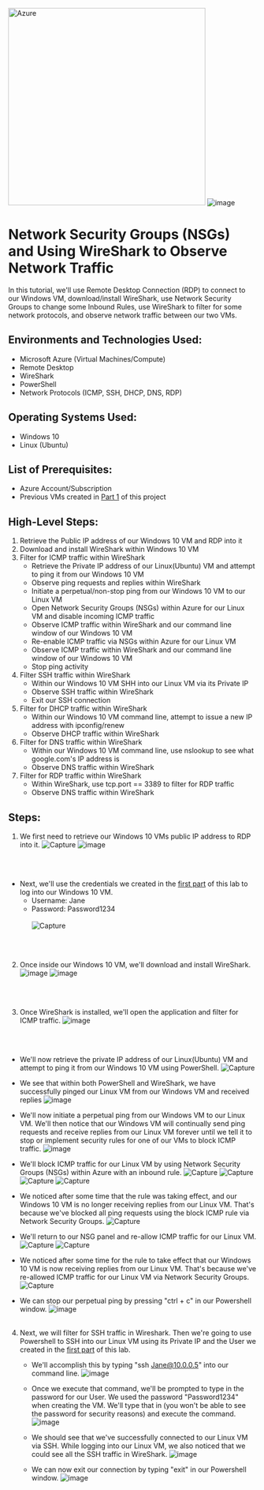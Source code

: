 <img src="https://i.imgur.com/C11N4nJ.png" alt="Azure" width="400"> ![image](https://github.com/Kelsow96/Network-Security-Groups-NSGs-and-Observing-Network-Traffic/assets/169297569/f00cbee9-cc68-4bbd-8c91-003f4687adba)



<h1> Network Security Groups (NSGs) and Using WireShark to Observe Network Traffic </h1>

In this tutorial, we'll use Remote Desktop Connection (RDP) to connect to our Windows VM, download/install WireShark, use Network Security Groups to change some Inbound Rules, use WireShark to filter for some network protocols, and observe network traffic between our two VMs.

<h2> Environments and Technologies Used: </h2>

- Microsoft Azure (Virtual Machines/Compute)
- Remote Desktop
- WireShark
- PowerShell
- Network Protocols (ICMP, SSH, DHCP, DNS, RDP)

<h2> Operating Systems Used: </h2>

-  Windows 10
-  Linux (Ubuntu)

<h2> List of Prerequisites: </h2>

-  Azure Account/Subscription
-  Previous VMs created in [Part 1](https://github.com/Kelsow96/Creating-VM-s-in-Azure-Windows-10-and-Linux-) of this project

<h2> High-Level Steps: </h2>

  1. Retrieve the Public IP address of our Windows 10 VM and RDP into it
  2. Download and install WireShark within Windows 10 VM
  3. Filter for ICMP traffic within WireShark
      -  Retrieve the Private IP address of our Linux(Ubuntu) VM and attempt to ping it from our Windows 10 VM
      -  Observe ping requests and replies within WireShark
      -  Initiate a perpetual/non-stop ping from our Windows 10 VM to our Linux VM
      -  Open Network Security Groups (NSGs) within Azure for our Linux VM and disable incoming ICMP traffic
      -  Observe ICMP traffic within WireShark and our command line window of our Windows 10 VM
      -  Re-enable ICMP traffic via NSGs within Azure for our Linux VM
      -  Observe ICMP traffic within WireShark and our command line window of our Windows 10 VM
      -  Stop ping activity
  4. Filter SSH traffic within WireShark
      - Within our Windows 10 VM SHH into our Linux VM via its Private IP
      - Observe SSH traffic within WireShark
      - Exit our SSH connection
  5. Filter for DHCP traffic within WireShark
      - Within our Windows 10 VM command line, attempt to issue a new IP address with ipconfig/renew
      - Observe DHCP traffic within WireShark
  7. Filter for DNS traffic within WireShark
      - Within our Windows 10 VM command line, use nslookup to see what google.com's IP address is
      - Observe DNS traffic within WireShark
  9. Filter for RDP traffic within WireShark
      - Within WireShark, use tcp.port == 3389 to filter for RDP traffic
      - Observe DNS traffic within WireShark
    

<h2> Steps: </h2>

  1. We first need to retrieve our Windows 10 VMs public IP address to RDP into it.
![Capture](https://github.com/Kelsow96/Network-Security-Groups-NSGs-and-Observing-Network-Traffic/assets/169297569/ddb5e216-b240-4481-a5e0-38827447f647)
![image](https://github.com/Kelsow96/Network-Security-Groups-NSGs-and-Observing-Network-Traffic/assets/169297569/8ff956ea-3bab-4b39-8c39-f8da935b859c)
  <br>
  <br/>
  
-  Next, we'll use the credentials we created in the [first part](https://github.com/Kelsow96/Creating-VM-s-in-Azure-Windows-10-and-Linux-) of this lab to log into our Windows 10 VM.
    - Username: Jane
    - Password: Password1234 <br> <br/>
![Capture](https://github.com/Kelsow96/Network-Security-Groups-NSGs-and-Observing-Network-Traffic/assets/169297569/ad1f3e35-faf5-4fd8-b126-757cec80a3d7)
  <br>
  <br/>

  2. Once inside our Windows 10 VM, we'll download and install WireShark.
![image](https://github.com/Kelsow96/Network-Security-Groups-NSGs-and-Observing-Network-Traffic/assets/169297569/ff3a4f37-cd88-4ef2-8446-df86f8120423)
![image](https://github.com/Kelsow96/Network-Security-Groups-NSGs-and-Observing-Network-Traffic/assets/169297569/4968374b-c947-4ffc-bd06-28454e8b709c)
  <br>
  <br/>
  
  3. Once WireShark is installed, we'll open the application and filter for ICMP traffic.
![image](https://github.com/Kelsow96/Network-Security-Groups-NSGs-and-Observing-Network-Traffic/assets/169297569/abe7b637-cf97-4513-b1cb-b18d3863bae0)
  <br>
  <br/>
  
-  We'll now retrieve the private IP address of our Linux(Ubuntu) VM and attempt to ping it from our Windows 10 VM using PowerShell.
![Capture](https://github.com/Kelsow96/Network-Security-Groups-NSGs-and-Observing-Network-Traffic/assets/169297569/9716b4f8-0c30-480a-93cd-d3eeff657947)

- We see that within both PowerShell and WireShark, we have successfully pinged our Linux VM from our Windows VM and received replies
![image](https://github.com/Kelsow96/Network-Security-Groups-NSGs-and-Observing-Network-Traffic/assets/169297569/b74f93bb-bf10-44a8-b15d-8981a19b395c)

- We'll now initiate a perpetual ping from our Windows VM to our Linux VM. We'll then notice that our Windows VM will continually send ping requests and receive replies from our Linux VM forever until we tell it to stop or implement security rules for one of our VMs to block ICMP traffic.
![image](https://github.com/Kelsow96/Network-Security-Groups-NSGs-and-Observing-Network-Traffic/assets/169297569/6cee7034-2b27-4adf-95fc-feed452e3a9d)

- We'll block ICMP traffic for our Linux VM by using Network Security Groups (NSGs) within Azure with an inbound rule.
![Capture](https://github.com/Kelsow96/Network-Security-Groups-NSGs-and-Observing-Network-Traffic/assets/169297569/aafc828b-6abb-4464-8ff2-6b358f2644e0)
![Capture](https://github.com/Kelsow96/Network-Security-Groups-NSGs-and-Observing-Network-Traffic/assets/169297569/7f77f55d-afeb-434b-83bc-9691b500ea09)
![Capture](https://github.com/Kelsow96/Network-Security-Groups-NSGs-and-Observing-Network-Traffic/assets/169297569/cacb4d69-22f2-42fe-9dcd-4f001e7a2811)
![Capture](https://github.com/Kelsow96/Network-Security-Groups-NSGs-and-Observing-Network-Traffic/assets/169297569/822c36db-b066-4207-a7cd-acb549b38fbd)

- We noticed after some time that the rule was taking effect, and our Windows 10 VM is no longer receiving replies from our Linux VM. That's because we've blocked all ping requests using the block ICMP rule via Network Security Groups.
![Capture](https://github.com/Kelsow96/Network-Security-Groups-NSGs-and-Observing-Network-Traffic/assets/169297569/19dfb78c-e798-42fd-b915-274fafb61562)

- We'll return to our NSG panel and re-allow ICMP traffic for our Linux VM.
![Capture](https://github.com/Kelsow96/Network-Security-Groups-NSGs-and-Observing-Network-Traffic/assets/169297569/6ade365f-a875-467c-bc0a-1323eec6cfcb)
![Capture](https://github.com/Kelsow96/Network-Security-Groups-NSGs-and-Observing-Network-Traffic/assets/169297569/d2602754-0904-4159-aa45-43b66118a034)

- We noticed after some time for the rule to take effect that our Windows 10 VM is now receiving replies from our Linux VM. That's because we've re-allowed ICMP traffic for our Linux VM via Network Security Groups. 
![Capture](https://github.com/Kelsow96/Network-Security-Groups-NSGs-and-Observing-Network-Traffic/assets/169297569/2b5cccb8-0507-4e61-ae67-6bce93b19627)

- We can stop our perpetual ping by pressing "ctrl + c" in our Powershell window.
![image](https://github.com/Kelsow96/Network-Security-Groups-NSGs-and-Observing-Network-Traffic/assets/169297569/aa063e16-77d9-4b0f-a13f-7756afdb0c7a)
  <br>
  <br/>
  
4. Next, we will filter for SSH traffic in Wireshark. Then we're going to use Powershell to SSH into our Linux VM using its Private IP and the User we created in the [first part](https://github.com/Kelsow96/Creating-VM-s-in-Azure-Windows-10-and-Linux-) of this lab.
    - We'll accomplish this by typing "ssh Jane@10.0.0.5" into our command line.
![image](https://github.com/Kelsow96/Network-Security-Groups-NSGs-and-Observing-Network-Traffic/assets/169297569/6c20233e-56e9-4a3a-b96d-dd3d334960b2)

    -  Once we execute that command, we'll be prompted to type in the password for our User. We used the password "Password1234" when creating the VM. We'll type that in (you won't be able to see the password for security reasons) and execute the command.
![image](https://github.com/Kelsow96/Network-Security-Groups-NSGs-and-Observing-Network-Traffic/assets/169297569/669bcd40-f03d-4d50-b4f6-221a10351cd6)

    - We should see that we've successfully connected to our Linux VM via SSH. While logging into our Linux VM, we also noticed that we could see all the SSH traffic in WireShark.
![image](https://github.com/Kelsow96/Network-Security-Groups-NSGs-and-Observing-Network-Traffic/assets/169297569/b9833d65-2b34-4187-82db-392b1c3beeb1)

    - We can now exit our connection by typing "exit" in our Powershell window.
![image](https://github.com/Kelsow96/Network-Security-Groups-NSGs-and-Observing-Network-Traffic/assets/169297569/4e6c209a-3d39-4c05-ae7a-ba1c91f8687b)







